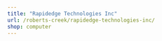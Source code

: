 ```yaml
---
title: "Rapidedge Technologies Inc"
url: /roberts-creek/rapidedge-technologies-inc/
shop: computer
---
```

